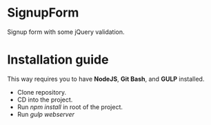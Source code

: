 # SignupForm
Signup form with some jQuery validation.

# Installation guide

   This way requires you to have **NodeJS**, **Git Bash**, and **GULP** installed.
   - Clone repository.
   - CD into the project.
   - Run *npm install* in root of the project.
   - Run *gulp webserver*
